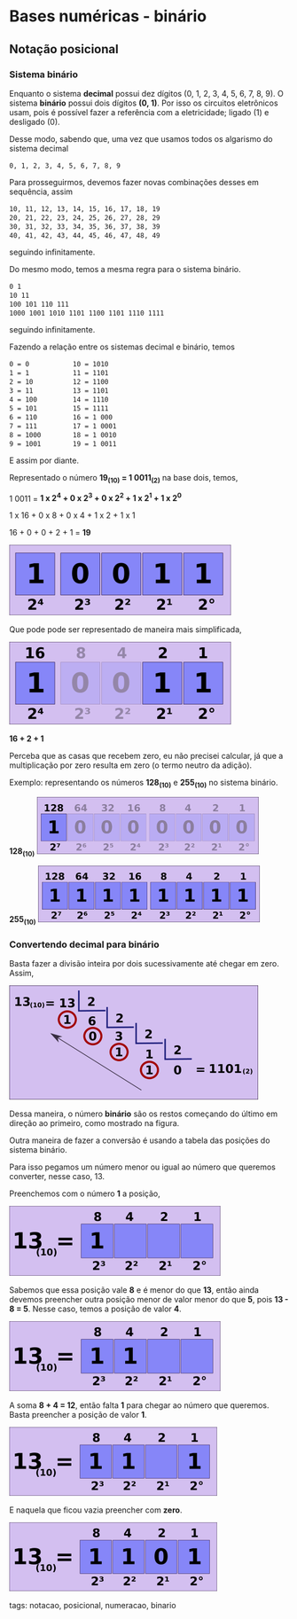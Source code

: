 # Bases numéricas - binário

## Notação posicional

### Sistema binário

Enquanto o sistema **decimal** possui dez dígitos (0, 1, 2, 3, 4, 5, 6, 7, 8, 9). O sistema **binário** possui dois dígitos **(0, 1)**. Por isso os circuitos eletrônicos usam, pois é possível fazer a referência com a eletricidade; ligado (1) e desligado (0).

Desse modo, sabendo que, uma vez que usamos todos os algarismo do sistema decimal

```
0, 1, 2, 3, 4, 5, 6, 7, 8, 9
```

Para prosseguirmos, devemos fazer novas combinações desses em sequência, assim

```
10, 11, 12, 13, 14, 15, 16, 17, 18, 19
20, 21, 22, 23, 24, 25, 26, 27, 28, 29
30, 31, 32, 33, 34, 35, 36, 37, 38, 39
40, 41, 42, 43, 44, 45, 46, 47, 48, 49
```

seguindo infinitamente.

Do mesmo modo, temos a mesma regra para o sistema binário.

```
0 1
10 11
100 101 110 111 
1000 1001 1010 1101 1100 1101 1110 1111
```

seguindo infinitamente.

Fazendo a relação entre os sistemas decimal e binário, temos

```
0 = 0           10 = 1010
1 = 1           11 = 1101
2 = 10          12 = 1100
3 = 11          13 = 1101
4 = 100         14 = 1110
5 = 101         15 = 1111
6 = 110         16 = 1 000
7 = 111         17 = 1 0001
8 = 1000        18 = 1 0010
9 = 1001        19 = 1 0011
```

E assim por diante.

Representado o número **19<sub>(10)</sub> = 1 0011<sub>(2)</sub>** na base dois, temos,

1 0011 = **1 x 2<sup>4</sup> + 0 x 2<sup>3</sup> + 0 x 2<sup>2</sup> + 1 x 2<sup>1</sup> + 1 x 2<sup>0</sup>**

1 x 16 + 0 x 8 + 0 x 4 + 1 x 2 + 1 x 1

16 + 0 + 0 + 2 + 1 = **19**

![representação binário](img/p0004-0.png)

Que pode pode ser representado de maneira mais simplificada,

![representação binária simplificada](img/p0004-1.png)

**16 + 2 + 1**

Perceba que as casas que recebem zero, eu não precisei calcular, já que a multiplicação por zero resulta em zero (o termo neutro da adição).

Exemplo: representando os números **128<sub>(10)</sub>** e **255<sub>(10)</sub>** no sistema binário.

**128<sub>(10)</sub>**
![128 em binário](img/p0004-2.png)

**255<sub>(10)</sub>**
![255 em binário](img/p0004-3.png)

### Convertendo decimal para binário

Basta fazer a divisão inteira por dois sucessivamente até chegar em zero. Assim,

![divisão por dois](img/p0004-4.png)

Dessa maneira, o número **binário** são os restos começando do último em direção ao primeiro, como mostrado na figura.

Outra maneira de fazer a conversão é usando a tabela das posições do sistema binário.

Para isso pegamos um número menor ou igual ao número que queremos converter, nesse caso, 13.

Preenchemos com o número **1** a posição,

![primeiro passo conversão](img/p0004-5.png)

Sabemos que essa posição vale **8** e é menor do que **13**, então ainda devemos preencher outra posição menor de valor menor do que **5**, pois **13 - 8 = 5**. Nesse caso, temos a posição de valor **4**.

![segundo passo conversão](img/p0004-6.png)

A soma **8 + 4 = 12**, então falta **1** para chegar ao número que queremos. Basta preencher a posição de valor **1**.

![terceiro passo conversão](img/p0004-7.png)

E naquela que ficou vazia preencher com **zero**.

![quarto passo conversão](img/p0004-8.png)

tags: notacao, posicional, numeracao, binario

